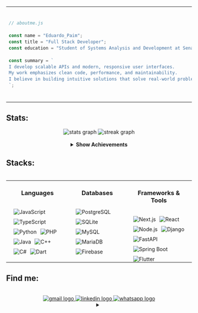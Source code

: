 



<table>
  <tr>
    <td>

```js
// aboutme.js

const name = "Eduardo_Paim";
const title = "Full Stack Developer";
const education = "Student of Systems Analysis and Development at Senac RS";

const summary = `
I develop scalable APIs and modern, responsive user interfaces.
My work emphasizes clean code, performance, and maintainability.
I believe in building intuitive solutions that solve real-world problems.
`;

```
</td> 
<td> 
<img height="250" src="berserk-guts-red.gif" /> </td> </tr> </table> 

<h2 align="left">Stats: </h2>



<div align="center">
  <img src="https://github-readme-stats.vercel.app/api?username=Edu-2de&hide_title=true&hide_rank=false&show_icons=true&include_all_commits=true&count_private=true&disable_animations=false&theme=transparent&locale=en&hide_border=true&bg_color=151515&title_color=ff3c3c&text_color=ffffff&icon_color=ff3c3c&order=1" height="150" alt="stats graph"/> 
  <img src="https://streak-stats.demolab.com?user=Edu-2de&locale=en&mode=daily&theme=dark&hide_border=true&border_radius=10&background=151515&ring=ff3c3c&fire=ff3c3c&currStreakNum=ffffff&currStreakLabel=ff3c3c&sideNums=ffffff&sideLabels=ff3c3c&dates=ffffff&order=3" height="150" alt="streak graph"  /><br><br>

  <details>
    <summary><strong>Show Achievements</strong></summary><br>
    <img src="https://github-profile-trophy.vercel.app/?username=Edu-2de&theme=dark&title=MultiLanguage,Commits,Issues,PullRequest,Stars,Repositories,Followers,Experience&no-bg=true&margin-w=10&margin-h=15&title_color=ff3c3c" alt="Achievements" />
  </details>
</div>


<div align="center">

  <h2 align="left" style="width: 100%;">Stacks:</h2>
  <br/>

<table style="width: 100%; margin: 0 auto;">
<tr>
  <td valign="top" style="padding: 0 20px;">
    <h3 align="center" >Languages</h3>
    <br>
    <div align="center" style="display: flex; flex-wrap: wrap; gap: 10px;">
      <img src="https://img.shields.io/badge/JavaScript-151515?style=for-the-badge&logo=javascript&logoColor=FF3C3C&labelColor=151515&color=151515" alt="JavaScript" />
      <img src="https://img.shields.io/badge/TypeScript-151515?style=for-the-badge&logo=typescript&logoColor=FF3C3C&labelColor=151515&color=151515" alt="TypeScript" />
      <img src="https://img.shields.io/badge/Python-151515?style=for-the-badge&logo=python&logoColor=FF3C3C&labelColor=151515&color=151515" alt="Python" />
      <img src="https://img.shields.io/badge/PHP-151515?style=for-the-badge&logo=php&logoColor=FF3C3C&labelColor=151515&color=151515" alt="PHP" />
      <img src="https://img.shields.io/badge/Java-151515?style=for-the-badge&logo=openjdk&logoColor=FF3C3C&labelColor=151515&color=151515" alt="Java" />
      <img src="https://img.shields.io/badge/C++-151515?style=for-the-badge&logo=c%2b%2b&logoColor=FF3C3C&labelColor=151515&color=151515" alt="C++" />
      <img src="https://img.shields.io/badge/C%23-151515?style=for-the-badge&logo=dotnet&logoColor=FF3C3C&labelColor=151515&color=151515" alt="C#" />
      <img src="https://img.shields.io/badge/Dart-151515?style=for-the-badge&logo=dart&logoColor=FF3C3C&labelColor=151515&color=151515" alt="Dart" />
    </div>
  </td>

   <td valign="top" style="padding: 0 20px;">
    <h3 align="center" >Databases</h3>
    <br>
    <div align="center" style="display: flex; flex-wrap: wrap; gap: 10px;">
      <img src="https://img.shields.io/badge/PostgreSQL-151515?style=for-the-badge&logo=postgresql&logoColor=FF3C3C&labelColor=151515&color=151515" alt="PostgreSQL" />
      <img src="https://img.shields.io/badge/SQLite-151515?style=for-the-badge&logo=sqlite&logoColor=FF3C3C&labelColor=151515&color=151515" alt="SQLite" />
      <img src="https://img.shields.io/badge/MySQL-151515?style=for-the-badge&logo=mysql&logoColor=FF3C3C&labelColor=151515&color=151515" alt="MySQL" />
      <img src="https://img.shields.io/badge/MariaDB-151515?style=for-the-badge&logo=mariadb&logoColor=FF3C3C&labelColor=151515&color=151515" alt="MariaDB" />
      <img src="https://img.shields.io/badge/Firebase-151515?style=for-the-badge&logo=firebase&logoColor=FF3C3C&labelColor=151515&color=151515" alt="Firebase" />
    </div>
  </td>

  <td valign="top" style="padding: 0 20px;">
    <h3 align="center" >Frameworks & Tools</h3>
    <br>
    <div align="center" style="display: flex; flex-wrap: wrap; gap: 10px;">
      <img src="https://img.shields.io/badge/Next.js-151515?style=for-the-badge&logo=next.js&logoColor=FF3C3C&labelColor=151515&color=151515" alt="Next.js" />
      <img src="https://img.shields.io/badge/React-151515?style=for-the-badge&logo=react&logoColor=FF3C3C&labelColor=151515&color=151515" alt="React" />
      <img src="https://img.shields.io/badge/Node.js-151515?style=for-the-badge&logo=node.js&logoColor=FF3C3C&labelColor=151515&color=151515" alt="Node.js" />
      <img src="https://img.shields.io/badge/Django-151515?style=for-the-badge&logo=django&logoColor=FF3C3C&labelColor=151515&color=151515" alt="Django" />
      <img src="https://img.shields.io/badge/FastAPI-151515?style=for-the-badge&logo=fastapi&logoColor=FF3C3C&labelColor=151515&color=151515" alt="FastAPI" />
      <img src="https://img.shields.io/badge/SpringBoot-151515?style=for-the-badge&logo=springboot&logoColor=FF3C3C&labelColor=151515&color=151515" alt="Spring Boot" />
      <img src="https://img.shields.io/badge/Flutter-151515?style=for-the-badge&logo=flutter&logoColor=FF3C3C&labelColor=151515&color=151515" alt="Flutter" />
    </div>
  </td>
</tr>
</table>

</div>




<h2 align="left">Find me: </h2>
<br>

<div align="center">
  <a href="https://mail.google.com/mail/?view=cm&fs=1&to=edupaim1712@gmail.com" target="_blank">
    <img src="https://img.shields.io/static/v1?message=Gmail&logo=gmail&label=&color=D14836&logoColor=white&labelColor=&style=for-the-badge" height="50" alt="gmail logo"  />
  </a>
  <a href="https://www.linkedin.com/in/eduardo-paim-a89685341/" target="_blank">
    <img src="https://img.shields.io/static/v1?message=LinkedIn&logo=linkedin&label=&color=0077B5&logoColor=white&labelColor=&style=for-the-badge" height="50" alt="linkedin logo"  />
  </a>
  <a href="https://wa.me/5551992009287" target="_blank">
    <img src="https://img.shields.io/static/v1?message=Whatsapp&logo=whatsapp&label=&color=25D366&logoColor=white&labelColor=&style=for-the-badge" height="50" alt="whatsapp logo"  />
  </a>
  <details>
    <summary></summary><br>
      <img height="250" src="berserk-skeletons.gif" /> 

      
  
</div>




